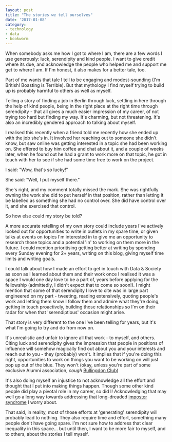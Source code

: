 ```yaml
---
layout: post
title: "The stories we tell ourselves"
date: '2017-01-08'
category:
- technology
- data
- bookworm
---
```


When somebody asks me how I got to where I am, there are a few words I use generously: luck, serendipity and kind people. I want to give credit where its due, and acknowledge the people who helped me and support me get to where I am. If I'm honest, it also makes for a better tale, too.

Part of me wants that tale I tell to be engaging and modest-sounding (I'm British! Boasting is Terrible). But that mythology I find myself trying to build up is probably harmful to others as well as myself.

Telling a story of finding a job in Berlin through luck, settling in here through the help of kind people, being in the right place at the right time through serendipity - that all gives a much easier impression of my career, of not trying too hard but finding my way. It's charming, but not threatening. It's also an incredibly gendered approach to talking about myself.

<!--more-->

I realised this recently when a friend told me recently how she ended up with the job she's in. It involved her reaching out to someone she didn't know, but saw online was getting interested in a topic she had been working on. She offered to buy him coffee and chat about it, and a couple of weeks later, when he found out he had a grant to work more on that topic, he got in touch with her to see if she had some time free to work on the project.

I said: "Wow, that's so lucky!"

She said: "Well, I put myself there."

She's right, and my comment totally missed the mark. She was rightfully owning the work she did to put herself in that position, rather than letting it be labelled as something she had no control over. She did have control over it, and she exercised that control.

So how else could my story be told?

A more accurate retelling of my own story could include years I've actively looked out for opportunities to write in outlets in my spare time, or given talks at events on topics I'm interested in to give me an opportunity to research those topics and a potential 'in' to working on them more in the future. I could mention prioritising getting better at writing by spending every Sunday evening for 2+ years, writing on this blog, giving myself time limits and writing goals.

I could talk about how I made an effort to get in touch with Data & Society as soon as I learned about them and their work once I realised it was a space I would one day love to be a part of, years before applying for the fellowship (admittedly, I didn't expect that to come so soon!). I might mention that some of that serendipity I love to cite was in large part engineered on my part - tweeting, reading extensively, quoting people's work and letting them know I follow them and admire what they're doing, getting in touch proactively, building those relationships so I'm on their radar for when that 'serendiptious' occasion might arise.

That story is very different to the one I've been telling for years, but it's what I'm going to try and do from now on.

It's unrealistic and unfair to ignore all that work - to myself, and others. Citing luck and serendipity gives the impression that people in positions of influence will somehow magically find out about you and your interests and reach out to you - they (probably) won't. It implies that if you're doing this right, opportunities to work on things you want to be working on will just pop up out of the blue. They won't (okay, unless you're part of some exclusive Alumni association, *cough* [Bullingdon Club](https://en.wikipedia.org/wiki/Bullingdon_Club))

It's also doing myself an injustice to not acknowledge all the effort and thought that I put into making things happen. Though some other kind people did play a pivotal role in my career, so did I! Acknowledging that may well go a long way towards addressing that long-dreaded [imposter syndrome](http://zararah.net/blog/2016/09/06/rationality-of-imposter-syndrome/) I worry about.

That said, in reality, most of those efforts at 'generating' serendipity will probably lead to nothing. They also require time and effort, something many people don't have going spare. I'm not sure how to address that clear inequality in this space... but until then, I want to be more fair to myself, and to others, about the stories I tell myself.


